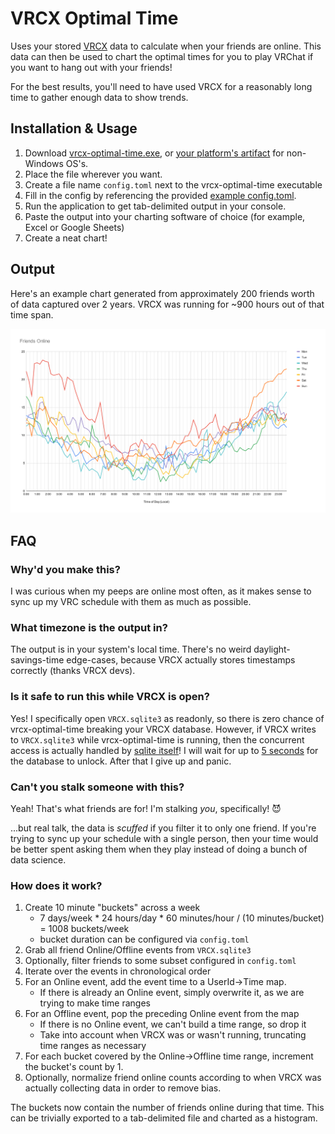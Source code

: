 # VRCX Optimal Time

Uses your stored [VRCX](https://github.com/pypy-vrc/VRCX) data to calculate when your friends are online. This data can then be used to chart the optimal times for you to play VRChat if you want to hang out with your friends!

For the best results, you'll need to have used VRCX for a reasonably long time to gather enough data to show trends.

## Installation & Usage

1. Download [vrcx-optimal-time.exe](https://github.com/zkxs/vrcx-optimal-time/releases/latest/download/vrcx-optimal-time-windows-x64.exe), or [your platform's artifact](https://github.com/zkxs/vrcx-optimal-time/releases/latest) for non-Windows OS's.
2. Place the file wherever you want.
3. Create a file name `config.toml` next to the vrcx-optimal-time executable
4. Fill in the config by referencing the provided [example config.toml](doc/config.toml).
5. Run the application to get tab-delimited output in your console.
6. Paste the output into your charting software of choice (for example, Excel or Google Sheets)
7. Create a neat chart!

## Output

Here's an example chart generated from approximately 200 friends worth of data captured over 2 years. VRCX was running for ~900 hours out of that time span.

![example chart](doc/example-chart.svg)

## FAQ

### Why'd you make this?

I was curious when my peeps are online most often, as it makes sense to sync up my VRC schedule with them as much as possible.

### What timezone is the output in?

The output is in your system's local time. There's no weird daylight-savings-time edge-cases, because VRCX actually stores timestamps correctly (thanks VRCX devs).

### Is it safe to run this while VRCX is open?

Yes! I specifically open `VRCX.sqlite3` as readonly, so there is zero chance of vrcx-optimal-time breaking your VRCX database. However, if VRCX writes to `VRCX.sqlite3` while vrcx-optimal-time is running, then the concurrent access is actually handled by [sqlite itself](https://sqlite.org/faq.html#q5)! I will wait for up to [5 seconds](https://docs.rs/rusqlite/latest/rusqlite/struct.Connection.html#method.busy_timeout) for the database to unlock. After that I give up and panic.

### Can't you stalk someone with this?

Yeah! That's what friends are for! I'm stalking *you*, specifically! 😈

...but real talk, the data is *scuffed* if you filter it to only one friend. If you're trying to sync up your schedule with a single person, then your time would be better spent asking them when they play instead of doing a bunch of data science.

### How does it work?

1. Create 10 minute "buckets" across a week
   - 7 days/week * 24 hours/day * 60 minutes/hour / (10 minutes/bucket) = 1008 buckets/week
   - bucket duration can be configured via `config.toml`
2. Grab all friend Online/Offline events from `VRCX.sqlite3`
3. Optionally, filter friends to some subset configured in `config.toml`
4. Iterate over the events in chronological order
5. For an Online event, add the event time to a UserId->Time map.
   - If there is already an Online event, simply overwrite it, as we are trying to make time ranges 
6. For an Offline event, pop the preceding Online event from the map
   - If there is no Online event, we can't build a time range, so drop it
   - Take into account when VRCX was or wasn't running, truncating time ranges as necessary
7. For each bucket covered by the Online->Offline time range, increment the bucket's count by 1.
8. Optionally, normalize friend online counts according to when VRCX was actually collecting data in order to remove bias.

The buckets now contain the number of friends online during that time. This can be trivially exported to a tab-delimited file and charted as a histogram.
